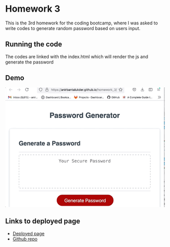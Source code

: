 # Homework 3

This is the 3rd homework for the coding bootcamp, where I was asked to write codes to generate random password based on users input.

## Running the code

The codes are linked with the index.html which will render the js and generate the password

## Demo
![ Password Generator](pwd_gntr.gif)

## Links to deployed page
* [Deployed page](https://anirbantalukder.github.io/homework_3/)
* [Github repo](https://github.com/AnirbanTalukder/homework_3)